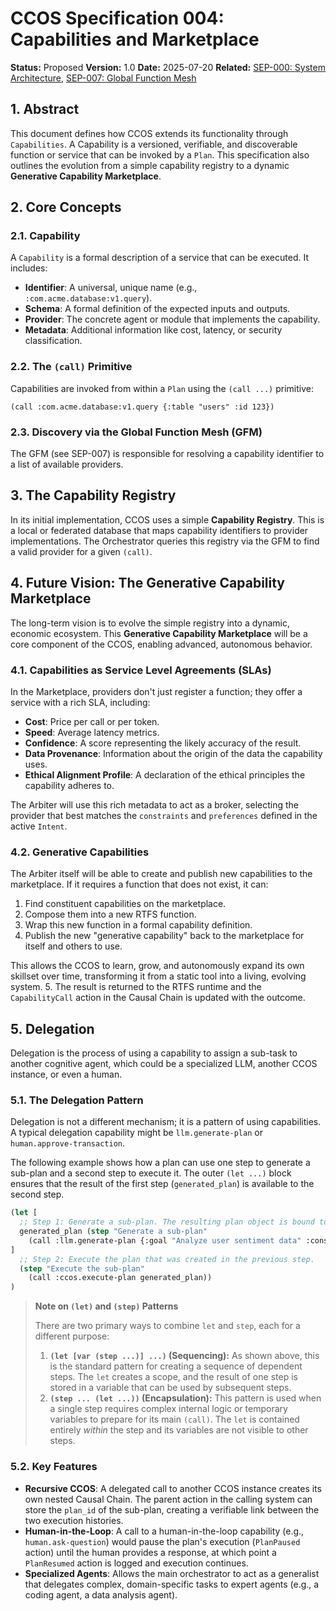 # CCOS Specification 004: Capabilities and Marketplace

**Status:** Proposed
**Version:** 1.0
**Date:** 2025-07-20
**Related:** [SEP-000: System Architecture](./000-ccos-architecture.md), [SEP-007: Global Function Mesh](./007-global-function-mesh.md)

## 1. Abstract

This document defines how CCOS extends its functionality through `Capabilities`. A Capability is a versioned, verifiable, and discoverable function or service that can be invoked by a `Plan`. This specification also outlines the evolution from a simple capability registry to a dynamic **Generative Capability Marketplace**.

## 2. Core Concepts

### 2.1. Capability

A `Capability` is a formal description of a service that can be executed. It includes:

-   **Identifier**: A universal, unique name (e.g., `:com.acme.database:v1.query`).
-   **Schema**: A formal definition of the expected inputs and outputs.
-   **Provider**: The concrete agent or module that implements the capability.
-   **Metadata**: Additional information like cost, latency, or security classification.

### 2.2. The `(call)` Primitive

Capabilities are invoked from within a `Plan` using the `(call ...)` primitive:

```rtfs
(call :com.acme.database:v1.query {:table "users" :id 123})
```

### 2.3. Discovery via the Global Function Mesh (GFM)

The GFM (see SEP-007) is responsible for resolving a capability identifier to a list of available providers.

## 3. The Capability Registry

In its initial implementation, CCOS uses a simple **Capability Registry**. This is a local or federated database that maps capability identifiers to provider implementations. The Orchestrator queries this registry via the GFM to find a valid provider for a given `(call)`.

## 4. Future Vision: The Generative Capability Marketplace

The long-term vision is to evolve the simple registry into a dynamic, economic ecosystem. This **Generative Capability Marketplace** will be a core component of the CCOS, enabling advanced, autonomous behavior.

### 4.1. Capabilities as Service Level Agreements (SLAs)

In the Marketplace, providers don't just register a function; they offer a service with a rich SLA, including:

-   **Cost**: Price per call or per token.
-   **Speed**: Average latency metrics.
-   **Confidence**: A score representing the likely accuracy of the result.
-   **Data Provenance**: Information about the origin of the data the capability uses.
-   **Ethical Alignment Profile**: A declaration of the ethical principles the capability adheres to.

The Arbiter will use this rich metadata to act as a broker, selecting the provider that best matches the `constraints` and `preferences` defined in the active `Intent`.

### 4.2. Generative Capabilities

The Arbiter itself will be able to create and publish new capabilities to the marketplace. If it requires a function that does not exist, it can:

1.  Find constituent capabilities on the marketplace.
2.  Compose them into a new RTFS function.
3.  Wrap this new function in a formal capability definition.
4.  Publish the new "generative capability" back to the marketplace for itself and others to use.

This allows the CCOS to learn, grow, and autonomously expand its own skillset over time, transforming it from a static tool into a living, evolving system.
5.  The result is returned to the RTFS runtime and the `CapabilityCall` action in the Causal Chain is updated with the outcome.

## 5. Delegation

Delegation is the process of using a capability to assign a sub-task to another cognitive agent, which could be a specialized LLM, another CCOS instance, or even a human.

### 5.1. The Delegation Pattern

Delegation is not a different mechanism; it is a pattern of using capabilities. A typical delegation capability might be `llm.generate-plan` or `human.approve-transaction`.

The following example shows how a plan can use one step to generate a sub-plan and a second step to execute it. The outer `(let ...)` block ensures that the result of the first step (`generated_plan`) is available to the second step.

```lisp
(let [
  ;; Step 1: Generate a sub-plan. The resulting plan object is bound to the `generated_plan` variable.
  generated_plan (step "Generate a sub-plan"
    (call :llm.generate-plan {:goal "Analyze user sentiment data" :constraints ...}))
]
  ;; Step 2: Execute the plan that was created in the previous step.
  (step "Execute the sub-plan"
    (call :ccos.execute-plan generated_plan))
)
```

> **Note on `(let)` and `(step)` Patterns**
>
> There are two primary ways to combine `let` and `step`, each for a different purpose:
>
> 1.  **`(let [var (step ...)] ...)` (Sequencing):** As shown above, this is the standard pattern for creating a sequence of dependent steps. The `let` creates a scope, and the result of one step is stored in a variable that can be used by subsequent steps.
> 2.  **`(step ... (let ...))` (Encapsulation):** This pattern is used when a single step requires complex internal logic or temporary variables to prepare for its main `(call)`. The `let` is contained entirely *within* the step and its variables are not visible to other steps.

### 5.2. Key Features

-   **Recursive CCOS**: A delegated call to another CCOS instance creates its own nested Causal Chain. The parent action in the calling system can store the `plan_id` of the sub-plan, creating a verifiable link between the two execution histories.
-   **Human-in-the-Loop**: A call to a human-in-the-loop capability (e.g., `human.ask-question`) would pause the plan's execution (`PlanPaused` action) until the human provides a response, at which point a `PlanResumed` action is logged and execution continues.
-   **Specialized Agents**: Allows the main orchestrator to act as a generalist that delegates complex, domain-specific tasks to expert agents (e.g., a coding agent, a data analysis agent).
